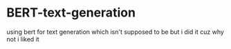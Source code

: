 # BERT-text-generation
using bert for text generation which isn't supposed to be but i did it cuz why not i liked it

